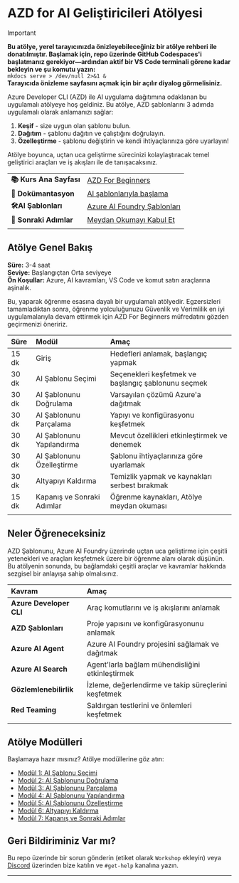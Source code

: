 <!--
CO_OP_TRANSLATOR_METADATA:
{
  "original_hash": "1a87eaee8309cd74837981fdc6834dd9",
  "translation_date": "2025-09-24T14:53:05+00:00",
  "source_file": "workshop/docs/index.md",
  "language_code": "tr"
}
-->
# AZD for AI Geliştiricileri Atölyesi

> [!IMPORTANT]  
> **Bu atölye, yerel tarayıcınızda önizleyebileceğiniz bir atölye rehberi ile donatılmıştır. Başlamak için, repo üzerinde GitHub Codespaces'i başlatmanız gerekiyor—ardından aktif bir VS Code terminali görene kadar bekleyin ve şu komutu yazın:**  
> `mkdocs serve > /dev/null 2>&1 &`  
> **Tarayıcıda önizleme sayfasını açmak için bir açılır diyalog görmelisiniz.**

Azure Developer CLI (AZD) ile AI uygulama dağıtımına odaklanan bu uygulamalı atölyeye hoş geldiniz. Bu atölye, AZD şablonlarını 3 adımda uygulamalı olarak anlamanızı sağlar:

1. **Keşif** - size uygun olan şablonu bulun.
1. **Dağıtım** - şablonu dağıtın ve çalıştığını doğrulayın.
1. **Özelleştirme** - şablonu değiştirin ve kendi ihtiyaçlarınıza göre uyarlayın!

Atölye boyunca, uçtan uca geliştirme sürecinizi kolaylaştıracak temel geliştirici araçları ve iş akışları ile de tanışacaksınız.

| | | 
|:---|:---|
| **📚 Kurs Ana Sayfası**| [AZD For Beginners](../README.md)|
| **📖 Dokümantasyon** | [AI şablonlarıyla başlama](https://learn.microsoft.com/en-us/azure/ai-foundry/how-to/develop/ai-template-get-started)|
| **🛠️AI Şablonları** | [Azure AI Foundry Şablonları](https://ai.azure.com/templates) |
|**🚀 Sonraki Adımlar** | [Meydan Okumayı Kabul Et](../../../../workshop/docs) |
| | |

## Atölye Genel Bakış

**Süre:** 3-4 saat  
**Seviye:** Başlangıçtan Orta seviyeye  
**Ön Koşullar:** Azure, AI kavramları, VS Code ve komut satırı araçlarına aşinalık.

Bu, yaparak öğrenme esasına dayalı bir uygulamalı atölyedir. Egzersizleri tamamladıktan sonra, öğrenme yolculuğunuzu Güvenlik ve Verimlilik en iyi uygulamalarıyla devam ettirmek için AZD For Beginners müfredatını gözden geçirmenizi öneririz.

| Süre| Modül  | Amaç |
|:---|:---|:---|
| 15 dk | Giriş | Hedefleri anlamak, başlangıç yapmak |
| 30 dk | AI Şablonu Seçimi | Seçenekleri keşfetmek ve başlangıç şablonunu seçmek | 
| 30 dk | AI Şablonunu Doğrulama | Varsayılan çözümü Azure'a dağıtmak |
| 30 dk | AI Şablonunu Parçalama | Yapıyı ve konfigürasyonu keşfetmek |
| 30 dk | AI Şablonunu Yapılandırma | Mevcut özellikleri etkinleştirmek ve denemek |
| 30 dk | AI Şablonunu Özelleştirme | Şablonu ihtiyaçlarınıza göre uyarlamak |
| 30 dk | Altyapıyı Kaldırma | Temizlik yapmak ve kaynakları serbest bırakmak |
| 15 dk | Kapanış ve Sonraki Adımlar | Öğrenme kaynakları, Atölye meydan okuması |
| | |

## Neler Öğreneceksiniz

AZD Şablonunu, Azure AI Foundry üzerinde uçtan uca geliştirme için çeşitli yetenekleri ve araçları keşfetmek üzere bir öğrenme alanı olarak düşünün. Bu atölyenin sonunda, bu bağlamdaki çeşitli araçlar ve kavramlar hakkında sezgisel bir anlayışa sahip olmalısınız.

| Kavram  | Amaç |
|:---|:---|
| **Azure Developer CLI** | Araç komutlarını ve iş akışlarını anlamak |
| **AZD Şablonları**| Proje yapısını ve konfigürasyonunu anlamak |
| **Azure AI Agent**| Azure AI Foundry projesini sağlamak ve dağıtmak |
| **Azure AI Search**| Agent'larla bağlam mühendisliğini etkinleştirmek |
| **Gözlemlenebilirlik**| İzleme, değerlendirme ve takip süreçlerini keşfetmek |
| **Red Teaming**| Saldırgan testlerini ve önlemleri keşfetmek |
| | |

## Atölye Modülleri

Başlamaya hazır mısınız? Atölye modüllerine göz atın:

- [Modül 1: AI Şablonu Seçimi](instructions/1-Select-AI-Template.md)
- [Modül 2: AI Şablonunu Doğrulama](instructions/2-Validate-AI-Template.md) 
- [Modül 3: AI Şablonunu Parçalama](instructions/3-Deconstruct-AI-Template.md)
- [Modül 4: AI Şablonunu Yapılandırma](instructions/4-Configure-AI-Template.md)
- [Modül 5: AI Şablonunu Özelleştirme](instructions/5-Customize-AI-Template.md)
- [Modül 6: Altyapıyı Kaldırma](instructions/6-Teardown-Infrastructure.md)
- [Modül 7: Kapanış ve Sonraki Adımlar](instructions/7-Wrap-up.md)

## Geri Bildiriminiz Var mı?

Bu repo üzerinde bir sorun gönderin (etiket olarak `Workshop` ekleyin) veya [Discord](https://aka.ms/foundry/discord) üzerinden bize katılın ve `#get-help` kanalına yazın.

---

